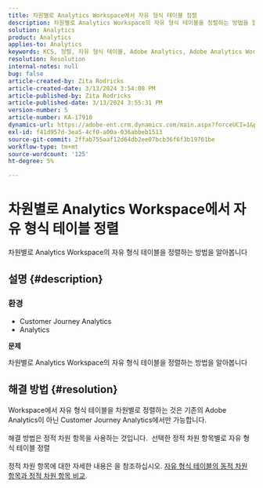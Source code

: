 ```yaml
---
title: 차원별로 Analytics Workspace에서 자유 형식 테이블 정렬
description: 차원별로 Analytics Workspace의 자유 형식 테이블을 정렬하는 방법을 알아봅니다
solution: Analytics
product: Analytics
applies-to: Analytics
keywords: KCS, 정렬, 자유 형식 테이블, Adobe Analytics, Adobe Analytics Workspace, 차원, 방법
resolution: Resolution
internal-notes: null
bug: false
article-created-by: Zita Rodricks
article-created-date: 3/13/2024 3:54:08 PM
article-published-by: Zita Rodricks
article-published-date: 3/13/2024 3:55:31 PM
version-number: 5
article-number: KA-17910
dynamics-url: https://adobe-ent.crm.dynamics.com/main.aspx?forceUCI=1&pagetype=entityrecord&etn=knowledgearticle&id=3bd143e9-51e1-ee11-904d-6045bd0065b6
exl-id: f41d957d-3ea5-4cf0-a00a-036abbeb1513
source-git-commit: 2ffab755aaf12d64db2ee07bcb36f6f3b19761be
workflow-type: tm+mt
source-wordcount: '125'
ht-degree: 5%

---
```


# 차원별로 Analytics Workspace에서 자유 형식 테이블 정렬


차원별로 Analytics Workspace의 자유 형식 테이블을 정렬하는 방법을 알아봅니다

## 설명 {#description}


### <b>환경</b>

- Customer Journey Analytics
- Analytics




<b>문제</b>

차원별로 Analytics Workspace의 자유 형식 테이블을 정렬하는 방법을 알아봅니다


## 해결 방법 {#resolution}

Workspace에서 자유 형식 테이블을 차원별로 정렬하는 것은 기존의 Adobe Analytics이 아닌 Customer Journey Analytics에서만 가능합니다.<br> <br>해결 방법은 정적 차원 항목을 사용하는 것입니다.  선택한 정적 차원 항목별로 자유 형식 테이블 정렬<br> <br>정적 차원 항목에 대한 자세한 내용은 을 참조하십시오. [자유 형식 테이블의 동적 차원 항목과 정적 차원 항목 비교](https://experienceleague.adobe.com/docs/analytics/analyze/analysis-workspace/visualizations/freeform-table/column-row-settings/manual-vs-dynamic-rows.html?lang=en).
